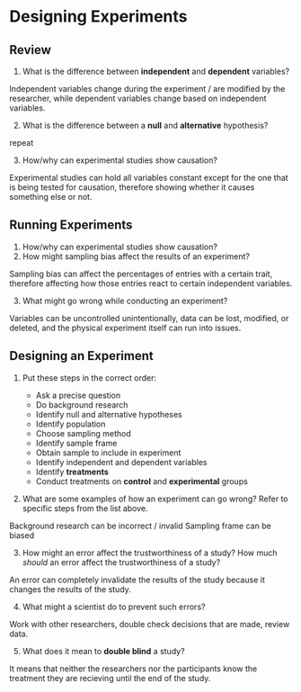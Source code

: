 # Designing Experiments

## Review
1. What is the difference between **independent** and **dependent** variables?

Independent variables change during the experiment / are modified by the researcher, while dependent variables change based on independent variables.

2. What is the difference between a **null** and **alternative** hypothesis?

repeat

3. How/why can experimental studies show causation?


Experimental studies can hold all variables constant except for the one that is being tested for causation, therefore showing whether it causes something else or not.

## Running Experiments
1. How/why can experimental studies show causation?
2. How might sampling bias affect the results of an experiment?

Sampling bias can affect the percentages of entries with a certain trait, therefore affecting how those entries react to certain independent variables.

3. What might go wrong while conducting an experiment?

Variables can be uncontrolled unintentionally, data can be lost, modified, or deleted, and the physical experiment itself can run into issues. 

## Designing an Experiment
1. Put these steps in the correct order:
     - Ask a precise question
     - Do background research
     - Identify null and alternative hypotheses
     - Identify population
     - Choose sampling method
     - Identify sample frame
     - Obtain sample to include in experiment
     - Identify independent and dependent variables
     - Identify **treatments**
     - Conduct treatments on **control** and **experimental** groups

2. What are some examples of how an experiment can go wrong? Refer to specific steps from the list above.

Background research can be incorrect / invalid
Sampling frame can be biased

3. How might an error affect the trustworthiness of a study? How much *should* an error affect the trustworthiness of a study?

An error can completely invalidate the results of the study because it changes the results of the study.

4. What might a scientist do to prevent such errors?

Work with other researchers, double check decisions that are made, review data.

5. What does it mean to **double blind** a study?

It means that neither the researchers nor the participants know the treatment they are recieving until the end of the study.